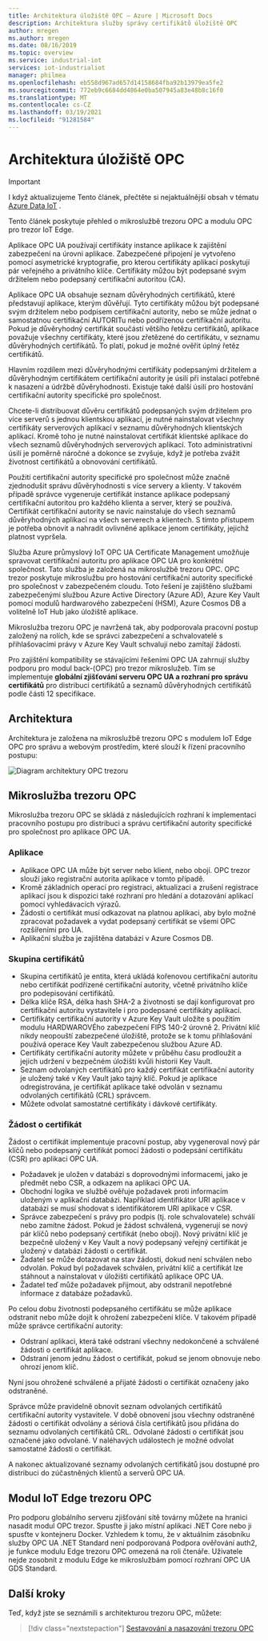 ```yaml
---
title: Architektura úložiště OPC – Azure | Microsoft Docs
description: Architektura služby správy certifikátů úložiště OPC
author: mregen
ms.author: mregen
ms.date: 08/16/2019
ms.topic: overview
ms.service: industrial-iot
services: iot-industrialiot
manager: philmea
ms.openlocfilehash: eb558d967ad657d14158684fba92b13979ea5fe2
ms.sourcegitcommit: 772eb9c6684dd4864e0ba507945a83e48b8c16f0
ms.translationtype: MT
ms.contentlocale: cs-CZ
ms.lasthandoff: 03/19/2021
ms.locfileid: "91281584"
---
```

# <a name="opc-vault-architecture"></a>Architektura úložiště OPC

> [!IMPORTANT]
> I když aktualizujeme Tento článek, přečtěte si nejaktuálnější obsah v tématu [Azure Data IoT](https://azure.github.io/Industrial-IoT/) .

Tento článek poskytuje přehled o mikroslužbě trezoru OPC a modulu OPC pro trezor IoT Edge.

Aplikace OPC UA používají certifikáty instance aplikace k zajištění zabezpečení na úrovni aplikace. Zabezpečené připojení je vytvořeno pomocí asymetrické kryptografie, pro kterou certifikáty aplikací poskytují pár veřejného a privátního klíče. Certifikáty můžou být podepsané svým držitelem nebo podepsaný certifikační autoritou (CA).

Aplikace OPC UA obsahuje seznam důvěryhodných certifikátů, které představují aplikace, kterým důvěřují. Tyto certifikáty můžou být podepsané svým držitelem nebo podpisem certifikační autority, nebo se může jednat o samostatnou certifikační AUTORITu nebo podřízenou certifikační autoritu. Pokud je důvěryhodný certifikát součástí většího řetězu certifikátů, aplikace považuje všechny certifikáty, které jsou zřetězené do certifikátu, v seznamu důvěryhodných certifikátů. To platí, pokud je možné ověřit úplný řetěz certifikátů.

Hlavním rozdílem mezi důvěryhodnými certifikáty podepsanými držitelem a důvěryhodným certifikátem certifikační autority je úsilí při instalaci potřebné k nasazení a údržbě důvěryhodnosti. Existuje také další úsilí pro hostování certifikační autority specifické pro společnost. 

Chcete-li distribuovat důvěru certifikátů podepsaných svým držitelem pro více serverů s jednou klientskou aplikací, je nutné nainstalovat všechny certifikáty serverových aplikací v seznamu důvěryhodných klientských aplikací. Kromě toho je nutné nainstalovat certifikát klientské aplikace do všech seznamů důvěryhodných serverových aplikací. Toto administrativní úsilí je poměrně náročné a dokonce se zvyšuje, když je potřeba zvážit životnost certifikátů a obnovování certifikátů.

Použití certifikační autority specifické pro společnost může značně zjednodušit správu důvěryhodnosti s více servery a klienty. V takovém případě správce vygeneruje certifikát instance aplikace podepsaný certifikační autoritou pro každého klienta a server, který se používá. Certifikát certifikační autority se navíc nainstaluje do všech seznamů důvěryhodných aplikací na všech serverech a klientech. S tímto přístupem je potřeba obnovit a nahradit ovlivněné aplikace jenom certifikáty, jejichž platnost vypršela.

Služba Azure průmyslový IoT OPC UA Certificate Management umožňuje spravovat certifikační autoritu pro aplikace OPC UA pro konkrétní společnost. Tato služba je založená na mikroslužbě trezoru OPC. OPC trezor poskytuje mikroslužbu pro hostování certifikační autority specifické pro společnost v zabezpečeném cloudu. Toto řešení je zajištěno službami zabezpečenými službou Azure Active Directory (Azure AD), Azure Key Vault pomocí modulů hardwarového zabezpečení (HSM), Azure Cosmos DB a volitelně IoT Hub jako úložiště aplikace.

Mikroslužba trezoru OPC je navržená tak, aby podporovala pracovní postup založený na rolích, kde se správci zabezpečení a schvalovatelé s přihlašovacími právy v Azure Key Vault schvalují nebo zamítají žádosti.

Pro zajištění kompatibility se stávajícími řešeními OPC UA zahrnují služby podporu pro modul back-(OPC) pro trezor mikroslužeb. Tím se implementuje **globální zjišťování serveru OPC UA a rozhraní pro správu certifikátů** pro distribuci certifikátů a seznamů důvěryhodných certifikátů podle části 12 specifikace. 


## <a name="architecture"></a>Architektura

Architektura je založena na mikroslužbě trezoru OPC s modulem IoT Edge OPC pro správu a webovým prostředím, které slouží k řízení pracovního postupu:

![Diagram architektury OPC trezoru](media/overview-opc-vault-architecture/opc-vault.png)

## <a name="opc-vault-microservice"></a>Mikroslužba trezoru OPC

Mikroslužba trezoru OPC se skládá z následujících rozhraní k implementaci pracovního postupu pro distribuci a správu certifikační autority specifické pro společnost pro aplikace OPC UA.

### <a name="application"></a>Aplikace 
- Aplikace OPC UA může být server nebo klient, nebo obojí. OPC trezor slouží jako registrační autorita aplikace v tomto případě. 
- Kromě základních operací pro registraci, aktualizaci a zrušení registrace aplikací jsou k dispozici také rozhraní pro hledání a dotazování aplikací pomocí vyhledávacích výrazů. 
- Žádosti o certifikát musí odkazovat na platnou aplikaci, aby bylo možné zpracovat požadavek a vydat podepsaný certifikát se všemi OPC rozšířeními pro UA. 
- Aplikační služba je zajištěna databází v Azure Cosmos DB.

### <a name="certificate-group"></a>Skupina certifikátů
- Skupina certifikátů je entita, která ukládá kořenovou certifikační autoritu nebo certifikát podřízené certifikační autority, včetně privátního klíče pro podepisování certifikátů. 
- Délka klíče RSA, délka hash SHA-2 a životnosti se dají konfigurovat pro certifikační autoritu vystavitele i pro podepsané certifikáty aplikací. 
- Certifikáty certifikační autority v Azure Key Vault uložíte s použitím modulu HARDWAROVÉho zabezpečení FIPS 140-2 úrovně 2. Privátní klíč nikdy neopouští zabezpečené úložiště, protože se k tomu přihlašování používá operace Key Vault zabezpečenou službou Azure AD. 
- Certifikáty certifikační autority můžete v průběhu času prodloužit a jejich udržení v bezpečném úložišti kvůli historii Key Vault. 
- Seznam odvolaných certifikátů pro každý certifikát certifikační autority je uložený také v Key Vault jako tajný klíč. Pokud je aplikace odregistrována, je certifikát aplikace také odvolán v seznamu odvolaných certifikátů (CRL) správcem.
- Můžete odvolat samostatné certifikáty i dávkové certifikáty.

### <a name="certificate-request"></a>Žádost o certifikát
Žádost o certifikát implementuje pracovní postup, aby vygeneroval nový pár klíčů nebo podepsaný certifikát pomocí žádosti o podepsání certifikátu (CSR) pro aplikaci OPC UA. 
- Požadavek je uložen v databázi s doprovodnými informacemi, jako je předmět nebo CSR, a odkazem na aplikaci OPC UA. 
- Obchodní logika ve službě ověřuje požadavek proti informacím uloženým v aplikační databázi. Například identifikátor URI aplikace v databázi se musí shodovat s identifikátorem URI aplikace v CSR.
- Správce zabezpečení s právy pro podpis (tj. role schvalovatele) schválí nebo zamítne žádost. Pokud je žádost schválená, vygenerují se nový pár klíčů nebo podepsaný certifikát (nebo obojí). Nový privátní klíč je bezpečně uložený v Key Vault a nový podepsaný veřejný certifikát je uložený v databázi žádostí o certifikát.
- Žadatel se může dotazovat na stav žádosti, dokud není schválen nebo odvolán. Pokud byl požadavek schválen, privátní klíč a certifikát lze stáhnout a nainstalovat v úložišti certifikátů aplikace OPC UA.
- Žadatel teď může požadavek přijmout, aby odstranil nepotřebné informace z databáze požadavků. 

Po celou dobu životnosti podepsaného certifikátu se může aplikace odstranit nebo může dojít k ohrožení zabezpečení klíče. V takovém případě může správce certifikační autority:
- Odstraní aplikaci, která také odstraní všechny nedokončené a schválené žádosti o certifikát aplikace. 
- Odstraní jenom jednu žádost o certifikát, pokud se jenom obnovuje nebo ohrozí jenom klíč.

Nyní jsou ohrožené schválené a přijaté žádosti o certifikát označeny jako odstraněné.

Správce může pravidelně obnovit seznam odvolaných certifikátů certifikační autority vystavitele. V době obnovení jsou všechny odstraněné žádosti o certifikát odvolány a sériová čísla certifikátů jsou přidána do seznamu odvolaných certifikátů CRL. Odvolané žádosti o certifikát jsou označené jako odvolané. V naléhavých událostech je možné odvolat samostatné žádosti o certifikát.

A nakonec aktualizované seznamy odvolaných certifikátů jsou dostupné pro distribuci do zúčastněných klientů a serverů OPC UA.

## <a name="opc-vault-iot-edge-module"></a>Modul IoT Edge trezoru OPC
Pro podporu globálního serveru zjišťování sítě továrny můžete na hranici nasadit modul OPC trezor. Spusťte ji jako místní aplikaci .NET Core nebo ji spusťte v kontejneru Docker. Vzhledem k tomu, že v aktuálním zásobníku služby OPC UA .NET Standard není podporovaná Podpora ověřování auth2, je funkce modulu Edge trezoru OPC omezená na roli čtenáře. Uživatele nejde zosobnit z modulu Edge ke mikroslužbám pomocí rozhraní OPC UA GDS Standard.

## <a name="next-steps"></a>Další kroky

Teď, když jste se seznámili s architekturou trezoru OPC, můžete:

> [!div class="nextstepaction"]
> [Sestavování a nasazování trezoru OPC](howto-opc-vault-deploy.md)

